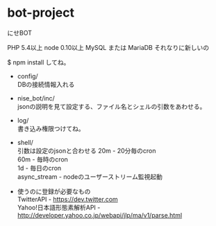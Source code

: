 bot-project
===========

にせBOT

PHP 5.4以上 node 0.10以上 MySQL または MariaDB それなりに新しいの

$ npm install してね。

* config/  
DBの接続情報入れる

* nise_bot/inc/  
jsonの説明を見て設定する、ファイル名とシェルの引数をあわせる。

* log/  
書き込み権限つけてね。

* shell/  
引数は設定のjsonと合わせる 
20m - 20分毎のcron  
60m - 毎時のcron  
1d - 毎日のcron  
async_stream - nodeのユーザーストリーム監視起動

* 使うのに登録が必要なもの  
TwitterAPI - https://dev.twitter.com  
Yahoo!日本語形態素解析API - http://developer.yahoo.co.jp/webapi/jlp/ma/v1/parse.html

